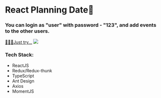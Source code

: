 # React Planning Date📅

### You can login as "user" with password - "123", and add events to the other users. 
[🗿🗿🗿Just try...]()
![](https://sun9-71.userapi.com/impg/pz7AO3lhWDJNX9KfzdGHDhMSUU-wEUF4onWw6A/FS0L8OZLx4c.jpg?size=1920x974&quality=96&sign=97f980da7dabf7f45b07675ac6b261b0&type=album)


### Tech Stack:
* ReactJS
* Redux/Redux-thunk
* TypeScript
* Ant Design
* Axios
* MomentJS
